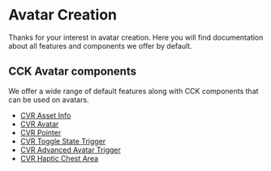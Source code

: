 # Avatar Creation
Thanks for your interest in avatar creation. Here you will find documentation about all features and components we offer by default.

## CCK Avatar components
We offer a wide range of default features along with CCK components that can be used on avatars.

- [CVR Asset Info](../components/asset-info.md)
- [CVR Avatar](components/avatar.md)
- [CVR Pointer](components/pointer.md)
- [CVR Toggle State Trigger](components/state-trigger.md)
- [CVR Advanced Avatar Trigger](components/aas-trigger.md)
- [CVR Haptic Chest Area](components/haptic-chest-area.md)
